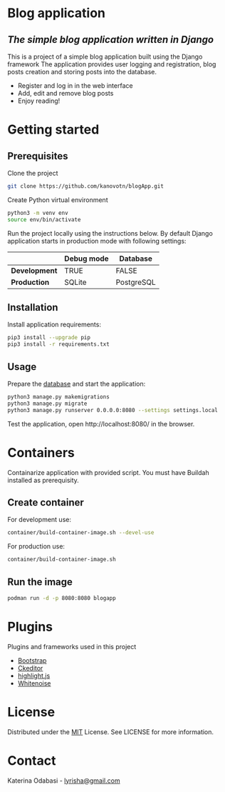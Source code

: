 # Blog application
## _The simple blog application written in Django_

This is a project of a simple blog application built using the Django framework
The application provides user logging and registration, blog posts creation and storing posts into the database.
* Register and log in in the web interface
* Add, edit and remove blog posts
* Enjoy reading!

# Getting started
## Prerequisites
Clone the project
```sh
git clone https://github.com/kanovotn/blogApp.git
```
Create Python virtual environment
```sh
python3 -m venv env
source env/bin/activate
```

Run the project locally using the instructions below. By default Django application starts in production mode with
following settings:

| | Debug mode | Database |
| ------ | ------ | ------ |
| **Development** | TRUE | FALSE |
| **Production** | SQLite | PostgreSQL |

## Installation
Install application requirements:
 ```sh
pip3 install --upgrade pip
pip3 install -r requirements.txt
```

## Usage
Prepare the [database](https://docs.djangoproject.com/en/3.1/ref/settings/#databases) and start the application:
```sh
python3 manage.py makemigrations
python3 manage.py migrate
python3 manage.py runserver 0.0.0.0:8080 --settings settings.local
```

Test the application, open http://localhost:8080/ in the browser.
# Containers
Containarize application with provided script. You must have Buildah installed as prerequisity.
## Create container
For development use:
```sh
container/build-container-image.sh --devel-use
```
For production use:
```sh
container/build-container-image.sh
```
## Run the image
```sh
podman run -d -p 8080:8080 blogapp
```

# Plugins

Plugins and frameworks used in this project
* [Bootstrap](https://getbootstrap.com/)
* [Ckeditor](https://pypi.org/project/django-ckeditor/)
* [highlight.js](https://highlightjs.org/)
* [Whitenoise](http://whitenoise.evans.io/en/stable/)

# License
Distributed under the [MIT](https://choosealicense.com/licenses/mit/) License. See LICENSE for more information.

# Contact
Katerina Odabasi - lyrisha@gmail.com